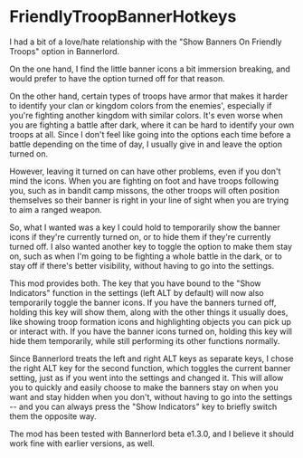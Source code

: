 ﻿# FriendlyTroopBannerHotkeys
I had a bit of a love/hate relationship with the "Show Banners On Friendly Troops" option in Bannerlord.

On the one hand, I find the little banner icons a bit immersion breaking, and would prefer to have the option turned off for that reason.

On the other hand, certain types of troops have armor that makes it harder to identify your clan or kingdom colors from the enemies', especially if you're fighting another kingdom with similar colors.  It's even worse when you are fighting a battle after dark, where it can be hard to identify your own troops at all.  Since I don't feel like going into the options each time before a battle depending on the time of day, I usually give in and leave the option turned on.

However, leaving it turned on can have other problems, even if you don't mind the icons.  When you are fighting on foot and have troops following you, such as in bandit camp missons, the other troops will often position themselves so their banner is right in your line of sight when you are trying to aim a ranged weapon.

So, what I wanted was a key I could hold to temporarily show the banner icons if they're currently turned on, or to hide them if they're currently turned off.  I also wanted another key to toggle the option to make them stay on, such as when I'm going to be fighting a whole battle in the dark, or to stay off if there's better visibility, without having to go into the settings.

This mod provides both.  The key that you have bound to the "Show Indicators" function in the settings (left ALT by default) will now also temporarily toggle the banner icons.  If you have the banners turned off, holding this key will show them, along with the other things it usually does, like showing troop formation icons and highlighting objects you can pick up or interact with.  If you have the banner icons turned on, holding this key will hide them temporarily, while still performing its other functions normally.

Since Bannerlord treats the left and right ALT keys as separate keys, I chose the right ALT key for the second function, which toggles the current banner setting, just as if you went into the settings and changed it.  This will allow you to quickly and easily choose to make the banners stay on when you want and stay hidden when you don't, without having to go into the settings -- and you can always press the "Show Indicators" key to briefly switch them the opposite way.

The mod has been tested with Bannerlord beta e1.3.0, and I believe it should work fine with earlier versions, as well.